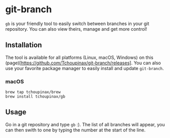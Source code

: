 # git-branch

`gb` is your friendly tool to easily switch between branches in your git repository. You can also view theirs, manage and get more control!

## Installation

The tool is available for all platforms (Linux, macOS, Windows) on this (page)[https://github.com/Tchoupinax/git-branch/releases]. You can also use your favorite package manager to easily install and update `git-branch`.

### macOS

```
brew tap tchoupinax/brew
brew install tchoupinax/gb
```

## Usage

Go in a git repository and type `gb` :). The list of all branches will appear, you can then swith to one by typing the number at the start of the line.
